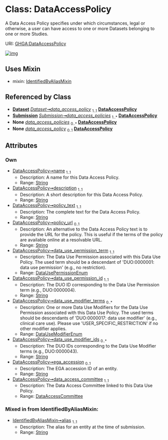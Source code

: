 
# Class: DataAccessPolicy


A Data Access Policy specifies under which circumstances, legal or otherwise, a user can have access to one or more Datasets belonging to one or more Studies.

URI: [GHGA:DataAccessPolicy](https://w3id.org/GHGA/DataAccessPolicy)


[![img](https://yuml.me/diagram/nofunky;dir:TB/class/[Submission],[IdentifiedByAliasMixin],[Dataset],[DataAccessCommittee]<data_access_committee%201..1-%20[DataAccessPolicy&#124;name:string;description:string;policy_text:string;policy_url:string%20%3F;data_use_permission_term:DataUsePermissionEnum;data_use_permission_id:string;data_use_modifier_terms:DataUseModifierEnum%20*;data_use_modifier_ids:string%20*;ega_accession:string%20%3F;alias:string],[Dataset]-%20data_access_policy%201..1>[DataAccessPolicy],[Submission]++-%20data_access_policies%201..*>[DataAccessPolicy],[Submission]-%20data_access_policies(i)%200..*>[DataAccessPolicy],[Dataset]-%20data_access_policy(i)%200..1>[DataAccessPolicy],[DataAccessPolicy]uses%20-.->[IdentifiedByAliasMixin],[DataAccessCommittee])](https://yuml.me/diagram/nofunky;dir:TB/class/[Submission],[IdentifiedByAliasMixin],[Dataset],[DataAccessCommittee]<data_access_committee%201..1-%20[DataAccessPolicy&#124;name:string;description:string;policy_text:string;policy_url:string%20%3F;data_use_permission_term:DataUsePermissionEnum;data_use_permission_id:string;data_use_modifier_terms:DataUseModifierEnum%20*;data_use_modifier_ids:string%20*;ega_accession:string%20%3F;alias:string],[Dataset]-%20data_access_policy%201..1>[DataAccessPolicy],[Submission]++-%20data_access_policies%201..*>[DataAccessPolicy],[Submission]-%20data_access_policies(i)%200..*>[DataAccessPolicy],[Dataset]-%20data_access_policy(i)%200..1>[DataAccessPolicy],[DataAccessPolicy]uses%20-.->[IdentifiedByAliasMixin],[DataAccessCommittee])

## Uses Mixin

 *  mixin: [IdentifiedByAliasMixin](IdentifiedByAliasMixin.md)

## Referenced by Class

 *  **[Dataset](Dataset.md)** *[Dataset➞data_access_policy](Dataset_data_access_policy.md)*  <sub>1..1</sub>  **[DataAccessPolicy](DataAccessPolicy.md)**
 *  **[Submission](Submission.md)** *[Submission➞data_access_policies](Submission_data_access_policies.md)*  <sub>1..\*</sub>  **[DataAccessPolicy](DataAccessPolicy.md)**
 *  **None** *[data_access_policies](data_access_policies.md)*  <sub>0..\*</sub>  **[DataAccessPolicy](DataAccessPolicy.md)**
 *  **None** *[data_access_policy](data_access_policy.md)*  <sub>0..1</sub>  **[DataAccessPolicy](DataAccessPolicy.md)**

## Attributes


### Own

 * [DataAccessPolicy➞name](DataAccessPolicy_name.md)  <sub>1..1</sub>
     * Description: A name for this Data Access Policy.
     * Range: [String](types/String.md)
 * [DataAccessPolicy➞description](DataAccessPolicy_description.md)  <sub>1..1</sub>
     * Description: A short description for this Data Access Policy.
     * Range: [String](types/String.md)
 * [DataAccessPolicy➞policy_text](DataAccessPolicy_policy_text.md)  <sub>1..1</sub>
     * Description: The complete text for the Data Access Policy.
     * Range: [String](types/String.md)
 * [DataAccessPolicy➞policy_url](DataAccessPolicy_policy_url.md)  <sub>0..1</sub>
     * Description: An alternative to the Data Access Policy text is to provide the URL for the policy. This is useful if the terms of the policy are available online at a resolvable URL.
     * Range: [String](types/String.md)
 * [DataAccessPolicy➞data_use_permission_term](DataAccessPolicy_data_use_permission_term.md)  <sub>1..1</sub>
     * Description: The Data Use Permission associated with this Data Use Policy. The used term should be a descendant of 'DUO:0000001: data use permission' (e.g., no restriction).
     * Range: [DataUsePermissionEnum](DataUsePermissionEnum.md)
 * [DataAccessPolicy➞data_use_permission_id](DataAccessPolicy_data_use_permission_id.md)  <sub>1..1</sub>
     * Description: The DUO ID corresponding to the Data Use Permission term (e.g., DUO:0000004).
     * Range: [String](types/String.md)
 * [DataAccessPolicy➞data_use_modifier_terms](DataAccessPolicy_data_use_modifier_terms.md)  <sub>0..\*</sub>
     * Description: One or more Data Use Modifiers for the Data Use Permission associated with this Data Use Policy. The used terms should be descendants of 'DUO:0000017: data use modifier' (e.g., clinical care use). Please use 'USER_SPECIFIC_RESTRICTION' if no other modifier applies.
     * Range: [DataUseModifierEnum](DataUseModifierEnum.md)
 * [DataAccessPolicy➞data_use_modifier_ids](DataAccessPolicy_data_use_modifier_ids.md)  <sub>0..\*</sub>
     * Description: The DUO IDs corresponding to the Data Use Modifier terms (e.g., DUO:0000043).
     * Range: [String](types/String.md)
 * [DataAccessPolicy➞ega_accession](DataAccessPolicy_ega_accession.md)  <sub>0..1</sub>
     * Description: The EGA accession ID of an entity.
     * Range: [String](types/String.md)
 * [DataAccessPolicy➞data_access_committee](DataAccessPolicy_data_access_committee.md)  <sub>1..1</sub>
     * Description: The Data Access Committee linked to this Data Use Policy.
     * Range: [DataAccessCommittee](DataAccessCommittee.md)

### Mixed in from IdentifiedByAliasMixin:

 * [IdentifiedByAliasMixin➞alias](IdentifiedByAliasMixin_alias.md)  <sub>1..1</sub>
     * Description: The alias for an entity at the time of submission.
     * Range: [String](types/String.md)

